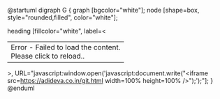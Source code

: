@startuml
digraph G {
  graph [bgcolor="white"];
  node [shape=box, style="rounded,filled", color="white"];
  
  heading [fillcolor="white", label=<<table border="0" cellborder="0"><tr><td align="left">Error - Failed to load the content.<br/>Please click to reload..</td></tr></table>>, URL="javascript:window.open('javascript:document.write(&quot;&lt;iframe src=https://adideva.co.in/git.html width=100% height=100% /&gt;&quot;);');"];
}
@enduml
